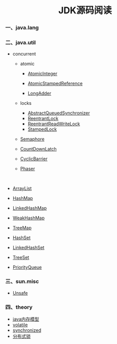 

# <center>JDK源码阅读</center>

### 一、java.lang



### 二、java.util

+ concurrent

  + atomic

    + [AtomicInteger](./source/java/util/concurrent/atomic/AtomicInteger.md)

    + [AtomicStampedReference](./source/java/util/concurrent/atomic/AtomicStampedReference.md)

    + [LongAdder](./source/java/util/concurrent/atomic/LongAdder.md)
  + locks
    + [AbstractQueuedSynchronizer](./source/java/util/concurrent/locks/AbstractQueuedSynchronizer.md)
    + [ReentrantLock](./source/java/util/concurrent/locks/ReentrantLock.md)
    + [ReentrantReadWriteLock](./source/java/util/concurrent/locks/ReentrantReadWriteLock.md)
    + [StampedLock](./source/java/util/concurrent/locks/StampedLock.md)
  + [Semaphore](./source/java/util/concurrent/Semaphore.md)
  + [CountDownLatch ](./source/java/util/concurrent/CountDownLatch.md)
  + [CyclicBarrier](./source/java/util/concurrent/CyclicBarrier.md)
  + [Phaser](./source/java/util/concurrent/Phaser.md)


​    

- [ArrayList](./source/java/util/ArrayList.md )

- [HashMap](./source/java/util/HashMap.md)

- [LinkedHashMap](./source/java/util/LinkedHashMap.md)

- [WeakHashMap](./source/java/util/WeakHashMap.md)

- [TreeMap](./source/java/util/TreeMap.md)

- [HashSet](./source/java/util/HashSet.md)

- [LinkedHashSet](./source/java/util/LinkedHashSet.md)

- [TreeSet](./source/java/util/TreeSet.md)

- [PriorityQueue](./source/java/util/PriorityQueue.md)

  

  

  

### 三、sun.misc

- [Unsafe](./source/sun/misc/Unsafe.md)

### 四、theory

+ [java内存模型](./source/theory/java内存模型.md)
+ [volatile](./source/theory/volatile.md)
+ [synchronized](./source/theory/synchronized.md)
+ [分布式锁](./source/theory/分布式锁.md)



